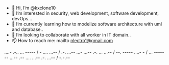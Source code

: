 - 👋 Hi, I’m @kxclone10
- 👀 I’m interested in security, web development, software development, devOps...
- 🌱 I’m currently learning how to modelize software architecture with uml and database..
- 💞️ I’m looking to collaborate with all worker in IT domain..
- 📫 How to reach me: mailto nlectro1@gmail.com

....- .-.. ... ----- / - .... ...-- / .-. ...-- ...- ...-- .-. ... ...-- / --. ----- ....- - / ... ----- -- ...-- .-- .... ...-- .-. ...-- / -.-.--
<!---
kxclone10/kxclone10 is a ✨ special ✨ repository because its `README.md` (this file) appears on your GitHub profile.
You can click the Preview link to take a look at your changes.
--->

